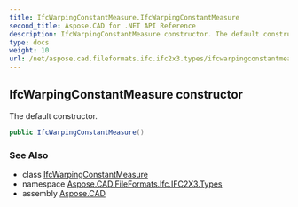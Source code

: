 ```yaml
---
title: IfcWarpingConstantMeasure.IfcWarpingConstantMeasure
second_title: Aspose.CAD for .NET API Reference
description: IfcWarpingConstantMeasure constructor. The default constructor
type: docs
weight: 10
url: /net/aspose.cad.fileformats.ifc.ifc2x3.types/ifcwarpingconstantmeasure/ifcwarpingconstantmeasure/
---
```

## IfcWarpingConstantMeasure constructor

The default constructor.

```csharp
public IfcWarpingConstantMeasure()
```

### See Also

* class [IfcWarpingConstantMeasure](../)
* namespace [Aspose.CAD.FileFormats.Ifc.IFC2X3.Types](../../ifcwarpingconstantmeasure/)
* assembly [Aspose.CAD](../../../)


